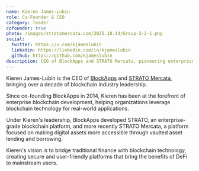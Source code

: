 ```yaml
---
name: Kieren James-Lubin
role: Co-Founder & CEO
category: leader
cofounder: true
photo: /images/stratomercata.com/2025.10.14/Group-3-2-1.png
social:
  twitter: https://x.com/kjameslubin
  linkedin: https://linkedin.com/in/kjameslubin
  github: https://github.com/kjameslubin
description: CEO of BlockApps and STRATO Mercata, pioneering enterprise blockchain solutions since 2014 and building the future of digital asset finance.
---
```


Kieren James-Lubin is the CEO of [BlockApps](https://blockapps.net) and [STRATO Mercata](https://stratomercata.com), bringing over a decade of blockchain industry leadership.

Since co-founding BlockApps in 2014, Kieren has been at the forefront of enterprise blockchain development, helping organizations leverage blockchain technology for real-world applications.

Under Kieren's leadership, BlockApps developed STRATO, an enterprise-grade blockchain platform, and more recently STRATO Mercata, a platform focused on making digital assets more accessible through vaulted asset lending and borrowing.

Kieren's vision is to bridge traditional finance with blockchain technology, creating secure and user-friendly platforms that bring the benefits of DeFi to mainstream users.
